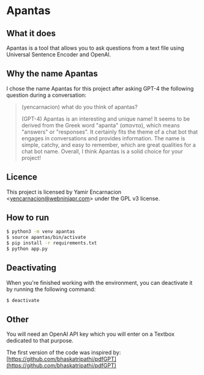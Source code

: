 # Apantas

## What it does
Apantas is a tool that allows you to ask questions from a text file
using Universal Sentence Encoder and OpenAI.

## Why the name Apantas
I chose the name Apantas for this project after asking GPT-4 the following
question during a conversation:

> (yencarnacion) what do you think of apantas?
>
> (GPT-4) Apantas is an interesting and unique name!
> It seems to be derived from the Greek word "apanta" (απαντα),
> which means "answers" or "responses". It certainly fits the
> theme of a chat bot that engages in conversations
> and provides information.
> The name is simple, catchy, and easy to remember,
> which are great qualities for a chat bot name. Overall,
> I think Apantas is a solid choice for your project!

## Licence
This project is licensed by Yamir Encarnacion &lt;yencarnacion@webninjapr.com&gt; under the GPL v3 license.

## How to run

```bash
$ python3 -m venv apantas
$ source apantas/bin/activate
$ pip install -r requirements.txt
$ python app.py
````

## Deactivating
When you're finished working with the environment, you can deactivate it
by running the following command:

```bash
$ deactivate
```

## Other
You will need an OpenAI API key which you will enter on a
Textbox dedicated to that purpose.

The first version of the code was inspired by:
[https://github.com/bhaskatripathi/pdfGPT](https://github.com/bhaskatripathi/pdfGPT)
